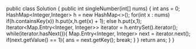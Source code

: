 public class Solution {
    public int singleNumber(int[] nums) {
        int ans = 0;
        HashMap<Integer,Integer> h = new HashMap<>();
        for(int x : nums)
            if(h.containsKey(x))
                h.put(x,h.get(x) + 1);
            else
                h.put(x,1);
        Iterator<Map.Entry<Integer, Integer>> iterator = h.entrySet().iterator();
        while(iterator.hasNext()){
            Map.Entry<Integer, Integer> next = iterator.next();
            if(next.getValue() == 1){
                ans = next.getKey();
                break;
            }
        }
        return ans;
    }
}
